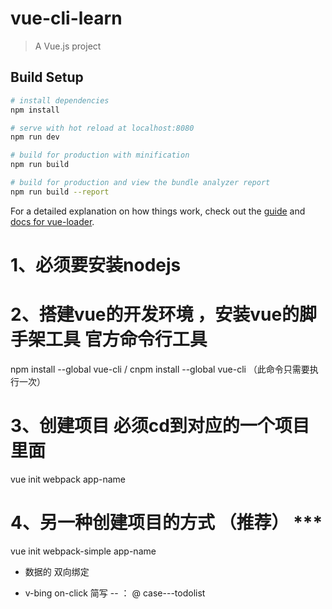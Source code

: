 # vue-cli-learn

> A Vue.js project

## Build Setup

``` bash
# install dependencies
npm install

# serve with hot reload at localhost:8080
npm run dev

# build for production with minification
npm run build

# build for production and view the bundle analyzer report
npm run build --report
```

For a detailed explanation on how things work, check out the [guide](http://vuejs-templates.github.io/webpack/) and [docs for vue-loader](http://vuejs.github.io/vue-loader).


# 1、必须要安装nodejs

# 2、搭建vue的开发环境 ，安装vue的脚手架工具   官方命令行工具
npm install --global vue-cli  /   cnpm install --global vue-cli         （此命令只需要执行一次）

# 3、创建项目   必须cd到对应的一个项目里面
vue init webpack app-name
	
# 4、另一种创建项目的方式   （推荐）  ***
vue init webpack-simple app-name


- 数据的 双向绑定

- v-bing on-click 简写 --  ：  @     case---todolist





